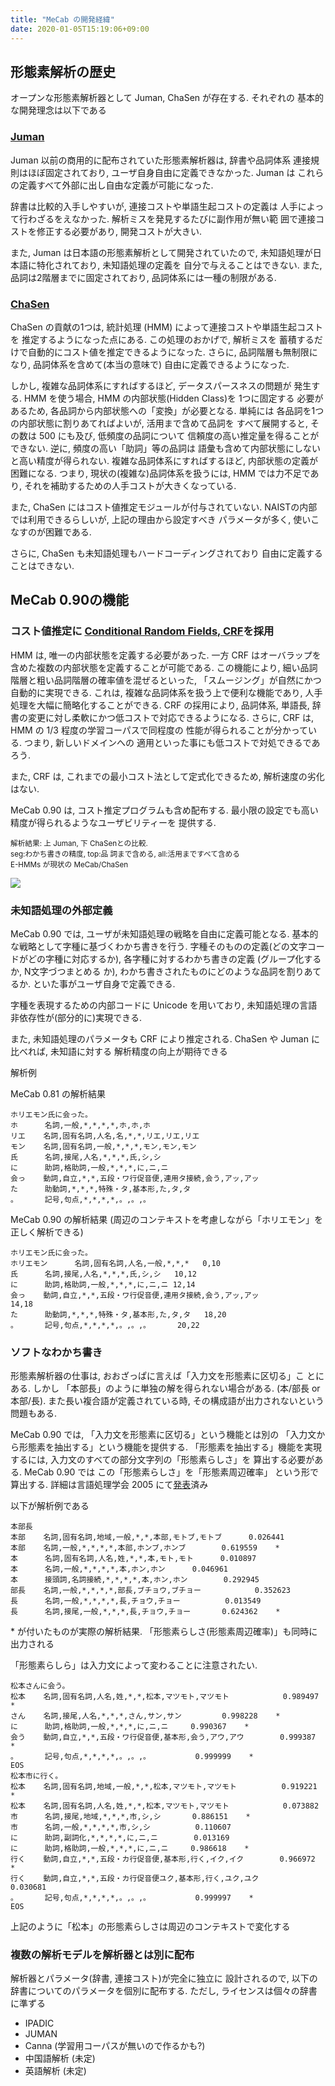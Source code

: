```yaml
---
title: "MeCab の開発経緯"
date: 2020-01-05T15:19:06+09:00
---
```


## 形態素解析の歴史

オープンな形態素解析器として Juman, ChaSen が存在する. それぞれの
基本的な開発理念は以下である

### [Juman](http://www.kc.t.u-tokyo.ac.jp/nl-resource/juman.html)

Juman 以前の商用的に配布されていた形態素解析器は, 辞書や品詞体系
連接規則はほぼ固定されており, ユーザ自身自由に定義できなかった. Juman は
これらの定義すべて外部に出し自由な定義が可能になった.

辞書は比較的入手しやすいが, 連接コストや単語生起コストの定義は
人手によって行わざるをえなかった. 解析ミスを発見するたびに副作用が無い範
囲で連接コストを修正する必要があり, 開発コストが大きい.

また, Juman は日本語の形態素解析として開発されていたので, 
未知語処理が日本語に特化されており, 未知語処理の定義を
自分で与えることはできない. また, 品詞は2階層までに固定されており,
品詞体系には一種の制限がある.

### [ChaSen](http://chasen.naist.jp)

ChaSen の貢献の1つは, 統計処理 (HMM) によって連接コストや単語生起コストを
推定するようになった点にある. この処理のおかげで, 解析ミスを
蓄積するだけで自動的にコスト値を推定できるようになった.
さらに, 品詞階層も無制限になり, 品詞体系を含めて(本当の意味で)
自由に定義できるようになった.

しかし, 複雑な品詞体系にすればするほど, データスパースネスの問題が
発生する. HMM を使う場合, HMM の内部状態(Hidden Class)を 1つに固定する
必要があるため, 各品詞から内部状態への「変換」が必要となる. 単純には
各品詞を1つの内部状態に割りあてればよいが, 活用まで含めて品詞を
すべて展開すると, その数は 500 にも及び, 低頻度の品詞について
信頼度の高い推定量を得ることができない. 逆に, 頻度の高い「助詞」等の品詞は
語彙も含めて内部状態にしないと高い精度が得られない.
複雑な品詞体系にすればするほど, 内部状態の定義が困難になる.
つまり, 現状の(複雑な)品詞体系を扱うには, HMM では力不足であり,
それを補助するための人手コストが大きくなっている.

また, ChaSen にはコスト値推定モジュールが付与されていない.
NAISTの内部では利用できるらしいが, 上記の理由から設定すべき
パラメータが多く, 使いこなすのが困難である.

さらに, ChaSen も未知語処理もハードコーディングされており
自由に定義することはできない.

## MeCab 0.90の機能

### コスト値推定に [Conditional Random Fields, CRF](http://www.cis.upenn.edu/~pereira/papers/crf.pdf)を採用

HMM は, 唯一の内部状態を定義する必要があった. 一方 CRF はオーバラップを含めた複数の内部状態を定義することが可能である. この機能により, 
細い品詞階層と粗い品詞階層の確率値を混ぜるといった,
「スムージング」が自然にかつ自動的に実現できる. 
これは, 複雑な品詞体系を扱う上で便利な機能であり,
人手処理を大幅に簡略化することができる.
CRF の採用により, 品詞体系, 単語長,  辞書の変更に対し柔軟にかつ低コストで対応できるようになる.
さらに, CRF は, HMM の 1/3 程度の学習コーパスで同程度の
性能が得られることが分かっている. つまり, 新しいドメインへの
適用といった事にも低コストで対処できるであろう.

また, CRF は, これまでの最小コスト法として定式化できるため,
解析速度の劣化はない.

MeCab 0.90 は, コスト推定プログラムも含め配布する.
最小限の設定でも高い精度が得られるようなユーザビリティーを
提供する.

<small>解析結果: 上 Juman, 下 ChaSenとの比較. <br>
   seg:わかち書きの精度, top:品
    詞まで含める, all:活用まですべて含める<br>
E-HMMs が現状の MeCab/ChaSen</small>

![](result.png)

### 未知語処理の外部定義

MeCab 0.90 では, ユーザが未知語処理の戦略を自由に定義可能となる.
基本的な戦略として字種に基づくわかち書きを行う. 
字種そのものの定義(どの文字コードがどの字種に対応するか),
各字種に対するわかち書きの定義 (グループ化するか, N文字づつまとめる
か), わかち書きされたものにどのような品詞を割りあてるか.
といた事がユーザ自身で定義できる.

字種を表現するための内部コードに Unicode を用いており,
未知語処理の言語非依存性が(部分的に)実現できる.

また, 未知語処理のパラメータも CRF により推定される. 
ChaSen や Juman に比べれば, 未知語に対する 解析精度の向上が期待できる
 

解析例

MeCab 0.81 の解析結果

```
ホリエモン氏に会った。
ホ      名詞,一般,*,*,*,*,ホ,ホ,ホ
リエ    名詞,固有名詞,人名,名,*,*,リエ,リエ,リエ
モン    名詞,固有名詞,一般,*,*,*,モン,モン,モン
氏      名詞,接尾,人名,*,*,*,氏,シ,シ
に      助詞,格助詞,一般,*,*,*,に,ニ,ニ
会っ    動詞,自立,*,*,五段・ワ行促音便,連用タ接続,会う,アッ,アッ
た      助動詞,*,*,*,特殊・タ,基本形,た,タ,タ
。      記号,句点,*,*,*,*,。,。,。
```

MeCab 0.90 の解析結果 (周辺のコンテキストを考慮しながら「ホリエモン」を正しく解析できる)

```
ホリエモン氏に会った。
ホリエモン      名詞,固有名詞,人名,一般,*,*,*   0,10
氏      名詞,接尾,人名,*,*,*,氏,シ,シ   10,12
に      助詞,格助詞,一般,*,*,*,に,ニ,ニ 12,14
会っ    動詞,自立,*,*,五段・ワ行促音便,連用タ接続,会う,アッ,アッ
14,18
た      助動詞,*,*,*,特殊・タ,基本形,た,タ,タ   18,20
。      記号,句点,*,*,*,*,。,。,。      20,22
```

### ソフトなわかち書き

形態素解析器の仕事は, おおざっぱに言えば「入力文を形態素に区切る」こ
とにある. しかし 「本部長」のように単独の解を得られない場合がある. 
(本/部長 or 本部/長). また長い複合語が定義されている時,
その構成語が出力されないという問題もある.

MeCab 0.90 では, 「入力文を形態素に区切る」という機能とは別の
「入力文から形態素を抽出する」という機能を提供する. 
「形態素を抽出する」機能を実現するには, 入力文のすべての部分文字列の「形態素らしさ」を
算出する必要がある. MeCab 0.90 では  この「形態素らしさ」を「形態素周辺確率」
という形で算出する. 詳細は言語処理学会 2005 にて[発表](http://chasen.org/~taku/publications/nlp2005.pdf)済み

以下が解析例である

```
本部長
本部    名詞,固有名詞,地域,一般,*,*,本部,モトブ,モトブ      0.026441     
本部    名詞,一般,*,*,*,*,本部,ホンブ,ホンブ        0.619559    *
本      名詞,固有名詞,人名,姓,*,*,本,モト,モト      0.010897     
本      名詞,一般,*,*,*,*,本,ホン,ホン      0.046961     
本      接頭詞,名詞接続,*,*,*,*,本,ホン,ホン        0.292945     
部長    名詞,一般,*,*,*,*,部長,ブチョウ,ブチョー            0.352623     
長      名詞,一般,*,*,*,*,長,チョウ,チョー          0.013549     
長      名詞,接尾,一般,*,*,*,長,チョウ,チョー       0.624362    *
```


\* が付いたものが実際の解析結果. 「形態素らしさ(形態素周辺確率)」も同時に
出力される



「形態素らしら」は入力文によって変わることに注意されたい.


```
松本さんに会う。
松本    名詞,固有名詞,人名,姓,*,*,松本,マツモト,マツモト            0.989497    *
さん    名詞,接尾,人名,*,*,*,さん,サン,サン         0.998228    *
に      助詞,格助詞,一般,*,*,*,に,ニ,ニ     0.990367    *
会う    動詞,自立,*,*,五段・ワ行促音便,基本形,会う,アウ,アウ        0.999387    *
。      記号,句点,*,*,*,*,。,。,。          0.999999    *
EOS
松本市に行く。
松本    名詞,固有名詞,地域,一般,*,*,松本,マツモト,マツモト          0.919221    *
松本    名詞,固有名詞,人名,姓,*,*,松本,マツモト,マツモト            0.073882     
市      名詞,接尾,地域,*,*,*,市,シ,シ       0.886151    *
市      名詞,一般,*,*,*,*,市,シ,シ          0.110607     
に      助詞,副詞化,*,*,*,*,に,ニ,ニ        0.013169     
に      助詞,格助詞,一般,*,*,*,に,ニ,ニ     0.986618    *
行く    動詞,自立,*,*,五段・カ行促音便,基本形,行く,イク,イク        0.966972    *
行く    動詞,自立,*,*,五段・カ行促音便ユク,基本形,行く,ユク,ユク            0.030681     
。      記号,句点,*,*,*,*,。,。,。          0.999997    *
EOS
```

上記のように「松本」の形態素らしさは周辺のコンテキストで変化する

### 複数の解析モデルを解析器とは別に配布

解析器とパラメータ(辞書, 連接コスト)が完全に独立に
設計されるので, 以下の辞書についてのパラメータを個別に配布する.
ただし, ライセンスは個々の辞書に準ずる

- IPADIC
- JUMAN 
- Canna (学習用コーパスが無いので作るかも?)
- 中国語解析 (未定)
- 英語解析 (未定)
